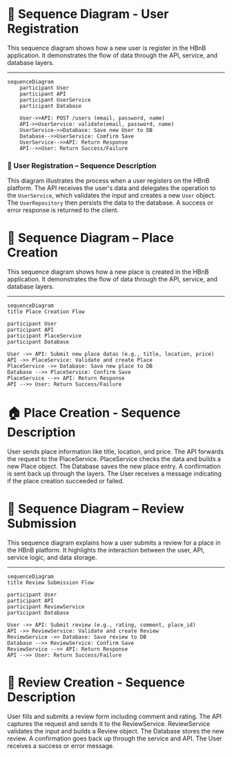 # 🧩 Sequence Diagram - User Registration

This sequence diagram shows how a new user is register in the HBnB application.
It demonstrates the flow of data through the API, service, and database layers.

---

```mermaid
sequenceDiagram
    participant User
    participant API
    participant UserService
    participant Database

    User->>API: POST /users (email, password, name)
    API->>UserService: validate(email, password, name)
    UserService->>Database: Save new User to DB
    Database-->>UserService: Comfirm Save
    UserService-->>API: Return Response
	API-->>User: Return Success/Failure

```

### 👤 User Registration – Sequence Description

This diagram illustrates the process when a user registers on the HBnB platform.
The API receives the user's data and delegates the operation to the `UserService`,
which validates the input and creates a new `User` object. The `UserRepository`
then persists the data to the database. A success or error response is returned to the client.

# 🧩 Sequence Diagram – Place Creation

This sequence diagram shows how a new place is created in the HBnB application.
It demonstrates the flow of data through the API, service, and database layers.

---

```mermaid
sequenceDiagram
title Place Creation Flow

participant User
participant API
participant PlaceService
participant Database

User ->> API: Submit new place datas (e.g., title, location, price)
API ->> PlaceService: Validate and create Place
PlaceService ->> Database: Save new place to DB
Database -->> PlaceService: Confirm Save
PlaceService -->> API: Return Response
API -->> User: Return Success/Failure

```

# 🏠 Place Creation - Sequence Description

User sends place information like title, location, and price. The API forwards the request to the PlaceService. PlaceService checks the data and builds a new Place object. The Database saves the new place entry. A confirmation is sent back up through the layers. The User receives a message indicating if the place creation succeeded or failed.

# 🧩 Sequence Diagram – Review Submission

This sequence diagram explains how a user submits a review for a place in the HBnB platform.
It highlights the interaction between the user, API, service logic, and data storage.

---

```mermaid
sequenceDiagram
title Review Submission Flow

participant User
participant API
participant ReviewService
participant Database

User ->> API: Submit review (e.g., rating, comment, place_id)
API ->> ReviewService: Validate and create Review
ReviewService ->> Database: Save review to DB
Database -->> ReviewService: Confirm Save
ReviewService -->> API: Return Response
API -->> User: Return Success/Failure

```

# 📝 Review Creation - Sequence Description

User fills and submits a review form including comment and rating. The API captures the request and sends it to the ReviewService. ReviewService validates the input and builds a Review object. The Database stores the new review. A confirmation goes back up through the service and API. The User receives a success or error message.
